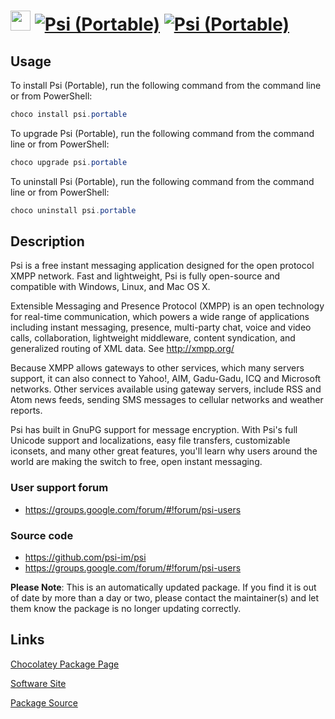 ﻿# <img src="https://cdn.jsdelivr.net/gh/mkevenaar/chocolatey-packages@1a2e63eab3c9efff3dcf886a35eab66a33568f0a/icons/psi.png" width="32" height="32"/> [![Psi (Portable)](https://img.shields.io/chocolatey/v/psi.portable.svg?label=Psi+(Portable))](https://community.chocolatey.org/packages/psi.portable) [![Psi (Portable)](https://img.shields.io/chocolatey/dt/psi.portable.svg)](https://community.chocolatey.org/packages/psi.portable)

## Usage

To install Psi (Portable), run the following command from the command line or from PowerShell:

```powershell
choco install psi.portable
```

To upgrade Psi (Portable), run the following command from the command line or from PowerShell:

```powershell
choco upgrade psi.portable
```

To uninstall Psi (Portable), run the following command from the command line or from PowerShell:

```powershell
choco uninstall psi.portable
```

## Description

Psi is a free instant messaging application designed for the open protocol XMPP network. Fast and lightweight, Psi is fully open-source and compatible with Windows, Linux, and Mac OS X.

Extensible Messaging and Presence Protocol (XMPP) is an open technology for real-time communication, which powers a wide range of applications including instant messaging, presence, multi-party chat, voice and video calls, collaboration, lightweight middleware, content syndication, and generalized routing of XML data.  See http://xmpp.org/

Because XMPP allows gateways to other services, which many servers support, it can also connect to Yahoo!, AIM, Gadu-Gadu, ICQ and Microsoft networks. Other services available using gateway servers, include RSS and Atom news feeds, sending SMS messages to cellular networks and weather reports.

Psi has built in GnuPG support for message encryption.  With Psi's full Unicode support and localizations, easy file transfers, customizable iconsets, and many other great features, you'll learn why users around the world are making the switch to free, open instant messaging.

### User support forum

* https://groups.google.com/forum/#!forum/psi-users

### Source code

* https://github.com/psi-im/psi
* https://groups.google.com/forum/#!forum/psi-users

**Please Note**: This is an automatically updated package. If you find it is
out of date by more than a day or two, please contact the maintainer(s) and
let them know the package is no longer updating correctly.


## Links

[Chocolatey Package Page](https://community.chocolatey.org/packages/psi.portable)

[Software Site](http://psi-im.org/)

[Package Source](https://github.com/mkevenaar/chocolatey-packages/tree/master/automatic/psi.portable)

